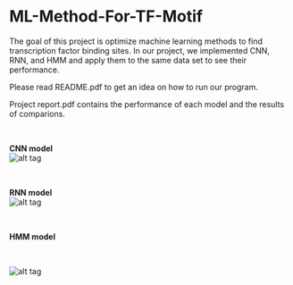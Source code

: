 # ML-Method-For-TF-Motif

The goal of this project is optimize machine learning methods to find transcription factor binding sites. In our project, we implemented CNN, RNN, and HMM and apply them to the same data set to see their performance.
<br />

Please read README.pdf to get an idea on how to run our program. 

Project report.pdf contains the performance of each model and the results of comparions. 

<br />

**CNN model**
<br />
![alt tag](https://github.com/xinlingl/Optimize-Machine-Learning-to-Find-Transcription-Factor-Binding-Sites-/blob/master/CNN_model.png)

<br />

**RNN model**
<br />
![alt tag](https://github.com/xinlingl/Optimize-Machine-Learning-to-Find-Transcription-Factor-Binding-Sites-/blob/master/RNN_model.png)

<br />

**HMM model**

<br />

![alt tag](https://github.com/xinlingl/Optimize-Machine-Learning-to-Find-Transcription-Factor-Binding-Sites-/blob/master/HMM_model.png)

